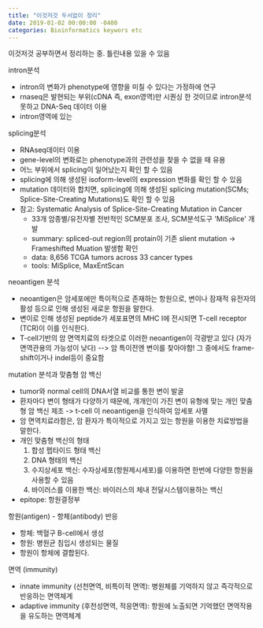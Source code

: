 ```yaml
---
title: "이것저것 두서없이 정리"
date: 2019-01-02 00:00:00 -0400
categories: Bioinformatics keywors etc
---
```


이것저것 공부하면서 정리하는 중. 틀린내용 있을 수 있음

intron분석
- intron의 변화가 phenotype에 영향을 미칠 수 있다는 가정하에 연구
- rnaseq은 발현되는 부위(cDNA 즉, exon영역)만 시퀀싱 한 것이므로 intron분석 못하고 DNA-Seq 데이터 이용
- intron영역에 있는

splicing분석
- RNAseq데이터 이용
- gene-level의 변화로는 phenotype과의 관련성을 찾을 수 없을 때 유용
- 어느 부위에서 splicing이 일어났는지 확인 할 수 있음
- splicing에 의해 생성된 isoform-level의 expression 변화를 확인 할 수 있음
- mutation 데이터와 합치면, splicing에 의해 생성된 splicing mutation(SCMs; Splice-Site-Creating Mutations)도 확인 할 수 있음
- 참고: Systematic Analysis of Splice-Site-Creating Mutation in Cancer
    - 33개 암종별/유전자별 전반적인 SCM분포 조사, SCM분석도구 'MiSplice' 개발
    - summary: spliced-out region의 protain이 기존 slient mutation -> Frameshifted Muation 발생함 확인
    - data: 8,656 TCGA tumors across 33 cancer types
    - tools: MiSplice, MaxEntScan


neoantigen 분석
- neoantigen은 암세포에만 특이적으로 존재하는 항원으로, 변이나 잠재적 유전자의 활성 등으로 인해 생성된 새로운 항원을 말한다.
- 변이로 인해 생성된 peptide가 세포표면의 MHC I에 전시되면 T-cell receptor (TCR)이 이를 인식한다.
- T-cell기반의 암 면역치료의 타겟으로 이러한 neoantigen이 각광받고 있다 (자가면역관용의 가능성이 낮다)
--> 암 특이전엔 변이를 찾아야함! 그 중에서도 frame-shift이거나 indel등이 중요함

mutation 분석과 맞춤형 암 백신
- tumor와 normal cell의 DNA서열 비교를 통한 변이 발굴
- 환자마다 변이 형태가 다양하기 때문에, 개개인이 가진 변이 유형에 맞는 개인 맞춤형 암 백신 제조 -> t-cell 이 neoantigen을 인식하여 암세포 사멸
- 암 면역치료라함은, 암 환자가 특이적으로 가지고 있는 항원을 이용한 치료방법을 말한다.
- 개인 맞춤형 백신의 형태
    1) 합성 펩타이드 형태 백신
    2) DNA 형태의 백신
    3) 수지상세포 백신: 수자상세포(항원제시세포)를 이용하면 한번에 다양한 항원을 사용할 수 있음
    4) 바이러스를 이용한 백신: 바이러스의 체내 전달시스템이용하는 백신
- epitope: 항원결정부


항원(antigen) - 항체(antibody) 반응
- 항체: 백혈구 B-cell에서 생성
- 항원: 병원균 침입시 생성되는 물질
- 항원이 항체에 결합된다.


면역 (immunity)
- innate immunity (선천면역, 비특이적 면역): 병원체를 기억하지 않고 즉각적으로 반응하는 면역체계
- adaptive immunity (후천성면역, 적응면역): 항원에 노출되면 기억했던 면역작용을 유도하는 면역체계
